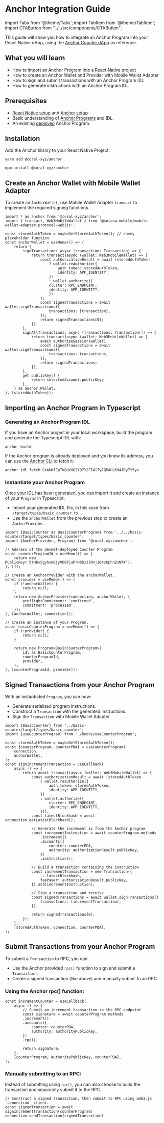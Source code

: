 # Anchor Integration Guide

import Tabs from '@theme/Tabs';
import TabItem from '@theme/TabItem';
import CTAButton from "../../src/components/CTAButton";

This guide will show you how to integrate an Anchor Program into your React Native dApp, using the [Anchor Counter dApp](https://github.com/solana-mobile/tutorial-apps/tree/main/AnchorCounterDapp) as reference.

<CTAButton label="Example App Repo" to="https://github.com/solana-mobile/tutorial-apps/tree/main/AnchorCounterDapp" />

## What you will learn
- How to import an Anchor Program into a React Native project
- How to create an Anchor Wallet and Provider with Mobile Wallet Adapter
- How to sign and submit transactions with an Anchor Program IDL
- How to generate instructions with an Anchor Program IDL

## Prerequisites
- [React Native setup](../react-native/setup) and [Anchor setup](https://book.anchor-lang.com/getting_started/installation.html)
- Basic understanding of [Anchor Programs](https://book.anchor-lang.com/) and IDL.
- An existing [deployed](https://book.anchor-lang.com/anchor_in_depth/milestone_project_tic-tac-toe.html#deployment) Anchor Program.

## Installation
Add the Anchor library to your React Native Project:

<Tabs>
<TabItem value="yarn" label="yarn">

```shell
yarn add @coral-xyz/anchor
```

</TabItem>
<TabItem value="npm" label="npm">

```shell
npm install @coral-xyz/anchor
```

</TabItem>
</Tabs>

## Create an Anchor Wallet with Mobile Wallet Adapter

To create an `AnchorWallet`, use Mobile Wallet Adapter `transact` to implement the required signing functions. 

<CTAButton label="See example" to="https://github.com/solana-mobile/tutorial-apps/blob/main/AnchorCounterDapp/components/providers/CounterProgramProvider.tsx#L39" />

```tsx
import * as anchor from '@coral-xyz/anchor';
import { transact, Web3MobileWallet } from '@solana-mobile/mobile-wallet-adapter-protocol-web3js';

const storedAuthToken = maybeGetStoredAuthToken(); // dummy placeholder function
const anchorWallet = useMemo(() => {
    return {
        signTransaction: async (transaction: Transaction) => {
            return transact(async (wallet: Web3MobileWallet) => {
                const authorizationResult = await (storedAuthToken
                    ? wallet.reauthorize({
                        auth_token: storedAuthToken,
                        identity: APP_IDENTITY,
                    })
                    : wallet.authorize({
                    cluster: RPC_ENDPOINT,
                    identity: APP_IDENTITY,
                    })
                );
                const signedTransactions = await wallet.signTransactions({
                    transactions: [transaction],
                });
                return signedTransactions[0];
            });
        },
        signAllTransactions: async (transactions: Transaction[]) => {
            return transact(async (wallet: Web3MobileWallet) => {
                await authorizeSession(wallet);
                const signedTransactions = await wallet.signTransactions({
                    transactions: transactions,
                });
                return signedTransactions;
            });
        },
        get publicKey() {
            return selectedAccount.publicKey;
        },
    } as anchor.Wallet;
}, [storedAuthToken]);
```

## Importing an Anchor Program in Typescript

### Generating an Anchor Program IDL

If you have an Anchor project in your local workspace, build the program and generate the Typescript IDL with:

```shell
anchor build
```

If the Anchor program is already deployed and you know its address, you can use the [Anchor CLI](https://book.anchor-lang.com/anchor_references/cli.html?highlight=idl#idl) to fetch it:

```shell
anchor idl fetch GrAkKfEpTKQuVHG2Y97Y2FF4i7y7Q5AHLK94JBy7Y5yv
```

### Instantiate your Anchor Program

Once your IDL has been generated, you can import it and create an instance of your `Program` in Typescript. 

- Import your generated IDL file, in this case from `/target/types/basic_counter.ts`
- Use the `anchorWallet` from the previous step to create an `AnchorProvider`.

<CTAButton label="See example" to="https://github.com/solana-mobile/tutorial-apps/blob/main/AnchorCounterDapp/components/providers/CounterProgramProvider.tsx#L96" />

```tsx
import {BasicCounter as BasicCounterProgram} from '../../basic-counter/target/types/basic_counter';
import {AnchorProvider, Program} from '@coral-xyz/anchor';

// Address of the devnet-deployed Counter Program
const counterProgramId = useMemo(() => {
    return new PublicKey('5tH6v5gyhxnEjyVDQFjuPrH9SzJ3Rvj1Q4zKphnZsN74');
}, []);

// Create an AnchorProvider with the anchorWallet.
const provider = useMemo(() => {
    if (!anchorWallet) {
        return null;
    }
    return new AnchorProvider(connection, anchorWallet, {
        preflightCommitment: 'confirmed',
        commitment: 'processed',
    });
}, [anchorWallet, connection]);

// Create an instance of your Program.
const basicCounterProgram = useMemo(() => {
    if (!provider) {
        return null;
    }

    return new Program<BasicCounterProgram>(
        idl as BasicCounterProgram,
        counterProgramId,
        provider,
    );
}, [counterProgramId, provider]);
```

## Signed Transactions from your Anchor Program

With an instantiated `Program`, you can now:
- Generate serialized program instructions.
- Construct a `Transaction` with the generated instructions.
- Sign the `Transaction` with Mobile Wallet Adapter.

<CTAButton label="See example" to="https://github.com/solana-mobile/tutorial-apps/blob/main/AnchorCounterDapp/components/SignIncrementTxButton.tsx" />

```tsx
import {BasicCounter} from '../basic-counter/target/types/basic_counter';
import {useCounterProgram} from './hooks/useCounterProgram';

const storedAuthToken = maybeGetStoredAuthToken();
const {counterProgram, counterPDA} = useCounterProgram(
    connection,
    anchorWallet,
);
const signIncrementTransaction = useCallback(
    async () => {
        return await transact(async (wallet: Web3MobileWallet) => {
            const authorizationResult = await (storedAuthToken
                ? wallet.reauthorize({
                    auth_token: storedAuthToken,
                    identity: APP_IDENTITY,
                })
                : wallet.authorize({
                    cluster: RPC_ENDPOINT,
                    identity: APP_IDENTITY,
                }));
            const latestBlockhash = await connection.getLatestBlockhash();

            // Generate the increment ix from the Anchor program
            const incrementInstruction = await counterProgram.methods
                .increment()
                .accounts({
                    counter: counterPDA,
                    authority: authorizationResult.publicKey,
                })
                .instruction();

            // Build a transaction containing the instruction
            const incrementTransaction = new Transaction({
                ...latestBlockhash,
                feePayer: authorizationResult.publicKey,
            }).add(incrementInstruction);

            // Sign a transaction and receive
            const signedTransactions = await wallet.signTransactions({
                transactions: [incrementTransaction],
            });

            return signedTransactions[0];
        });
    },
    [storedAuthToken, connection, counterPDA],
);
```

## Submit Transactions from your Anchor Program

To submit a `Transaction` to RPC, you can:
- Use the Anchor provided `rpc()` function to sign and submit a `Transaction`.
- Create a signed transaction (like above) and manually submit to an RPC.

### Using the Anchor rpc() function:

<CTAButton label="See example" to="https://github.com/solana-mobile/tutorial-apps/blob/main/AnchorCounterDapp/components/IncrementCounterButton.tsx#L23" />

```tsx
const incrementCounter = useCallback(
    async () => {
        // Submit an increment transaction to the RPC endpoint
        const signature = await counterProgram.methods
        .increment()
        .accounts({
            counter: counterPDA,
            authority: authorityPublicKey,
        })
        .rpc();

        return signature;
    },
    [counterProgram, authorityPublicKey, counterPDA],
);
```

### Manually submitting to an RPC:

Instead of submitting using `rpc()`, you can also choose to build the transaction and separately submit it to
the RPC.

```tsx
// Construct a signed transaction, then submit to RPC using web3.js `connection` client.
const signedTransaction = await signIncrementTransaction(counterProgram)
connection.sendTransaction(signedTransaction)
```















